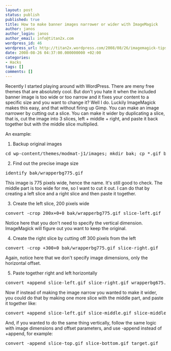 ```yaml
---
layout: post
status: publish
published: true
title: How to make banner images narrower or wider with ImageMagick
author: janos
author_login: janos
author_email: info@titan2x.com
wordpress_id: 46
wordpress_url: http://titan2x.wordpress.com/2008/08/26/imagemagick-tips/
date: 2008-08-26 04:37:00.000000000 +02:00
categories:
- Hacks
tags: []
comments: []
---
```

Recently I started playing around with WordPress. There are meny free themes that are absolutely cool. But don't you hate it when the included banner image is too wide or too narrow and it fixes your content to a specific size and you want to change it? Well I do. Luckily ImageMagick makes this easy, and that without firing up Gimp. You can make an image narrower by cutting out a slice. You can make it wider by duplicating a slice, that is, cut the image into 3 slices, left + middle + right, and paste it back together but with the middle slice multiplied.

An example:

1. Backup original images
<pre>cd wp-content/themes/modmat-j1/images; mkdir bak; cp *.gif bak</pre>
2. Find out the precise image size
<pre>identify bak/wrapperbg775.gif</pre>
This image is 775 pixels wide, hence the name. It's still good to check. The middle part is too wide for me, so I want to cut it out. I can do that by creating a left slice and a right slice and then paste it together.

3. Create the left slice, 200 pixels wide
<pre>convert -crop 200x+0+0 bak/wrapperbg775.gif slice-left.gif</pre>
Notice here that you don't need to specify the vertical dimension. ImageMagick will figure out you want to keep the original.

4. Create the right slice by cutting off 300 pixels from the left
<pre>convert -crop +300+0 bak/wrapperbg775.gif slice-right.gif</pre>
Again, notice here that we don't specify image dimensions, only the horizontal offset.

5. Paste together right and left horizontally
<pre>convert +append slice-left.gif slice-right.gif wrapperbg675.gif</pre>
Now if instead of making the image narrow you wanted to make it wider, you could do that by making one more slice with the middle part, and paste it together like:
<pre>convert +append slice-left.gif slice-middle.gif slice-middle.gif slice-right.gif wrapperbg675.gif</pre>
And, if you wanted to do the same thing vertically, follow the same logic with image dimensions and offset parameters, and use -append instead of +append, for example:
<pre>convert -append slice-top.gif slice-bottom.gif target.gif</pre>
